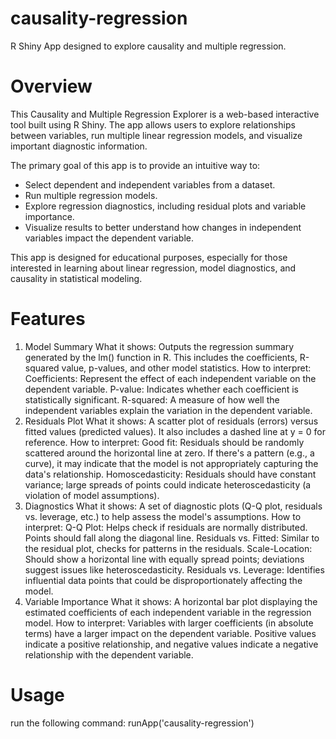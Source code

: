 

# causality-regression

R Shiny App designed to explore causality and multiple regression.

# Overview

This Causality and Multiple Regression Explorer is a web-based
interactive tool built using R Shiny. The app allows users to explore
relationships between variables, run multiple linear regression models,
and visualize important diagnostic information.

The primary goal of this app is to provide an intuitive way to:

-   Select dependent and independent variables from a dataset.
-   Run multiple regression models.
-   Explore regression diagnostics, including residual plots and
    variable importance.
-   Visualize results to better understand how changes in independent
    variables impact the dependent variable.

This app is designed for educational purposes, especially for those
interested in learning about linear regression, model diagnostics, and
causality in statistical modeling.

# Features

1.  Model Summary What it shows: Outputs the regression summary
    generated by the lm() function in R. This includes the coefficients,
    R-squared value, p-values, and other model statistics. How to
    interpret: Coefficients: Represent the effect of each independent
    variable on the dependent variable. P-value: Indicates whether each
    coefficient is statistically significant. R-squared: A measure of
    how well the independent variables explain the variation in the
    dependent variable.
2.  Residuals Plot What it shows: A scatter plot of residuals (errors)
    versus fitted values (predicted values). It also includes a dashed
    line at y = 0 for reference. How to interpret: Good fit: Residuals
    should be randomly scattered around the horizontal line at zero. If
    there's a pattern (e.g., a curve), it may indicate that the model is
    not appropriately capturing the data's relationship.
    Homoscedasticity: Residuals should have constant variance; large
    spreads of points could indicate heteroscedasticity (a violation of
    model assumptions).
3.  Diagnostics What it shows: A set of diagnostic plots (Q-Q plot,
    residuals vs. leverage, etc.) to help assess the model's
    assumptions. How to interpret: Q-Q Plot: Helps check if residuals
    are normally distributed. Points should fall along the diagonal
    line. Residuals vs. Fitted: Similar to the residual plot, checks for
    patterns in the residuals. Scale-Location: Should show a horizontal
    line with equally spread points; deviations suggest issues like
    heteroscedasticity. Residuals vs. Leverage: Identifies influential
    data points that could be disproportionately affecting the model.
4.  Variable Importance What it shows: A horizontal bar plot displaying
    the estimated coefficients of each independent variable in the
    regression model. How to interpret: Variables with larger
    coefficients (in absolute terms) have a larger impact on the
    dependent variable. Positive values indicate a positive
    relationship, and negative values indicate a negative relationship
    with the dependent variable.

# Usage

run the following command: runApp('causality-regression')
